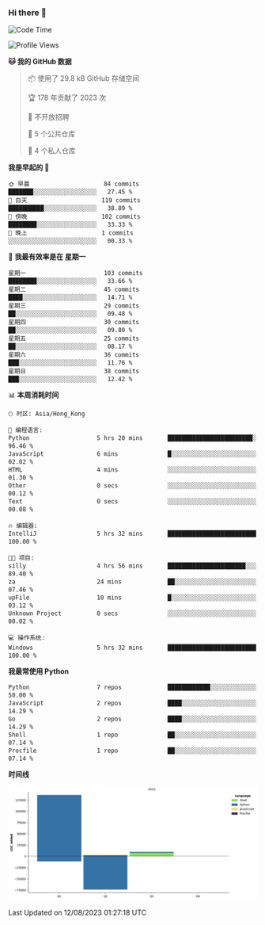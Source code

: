 ### Hi there 👋

<!--
**Mrzqd/Mrzqd** is a ✨ _special_ ✨ repository because its `README.md` (this file) appears on your GitHub profile.

Here are some ideas to get you started:

- 🔭 I’m currently working on ...
- 🌱 I’m currently learning ...
- 👯 I’m looking to collaborate on ...
- 🤔 I’m looking for help with ...
- 💬 Ask me about ...
- 📫 How to reach me: ...
- 😄 Pronouns: ...
- ⚡ Fun fact: ...
-->
<!--START_SECTION:waka-->
![Code Time](http://img.shields.io/badge/Code%20Time-125%20hrs%2015%20mins-blue)

![Profile Views](http://img.shields.io/badge/%E4%B8%AA%E4%BA%BA%E8%B5%84%E6%96%99%E8%A7%82%E7%9C%8B%E6%AC%A1%E6%95%B0-77-blue)

**🐱 我的 GitHub 数据** 

> 📦  使用了 29.8 kB GitHub 存储空间 
 > 
> 🏆 178 年贡献了 2023 次
 > 
> 🚫 不开放招聘
 > 
> 📜 5 个公共仓库 
 > 
> 🔑 4 个私人仓库 
 > 
**我是早起的 🐤** 

```text
🌞 早晨                     84 commits          ███████░░░░░░░░░░░░░░░░░░   27.45 % 
🌆 白天                     119 commits         ██████████░░░░░░░░░░░░░░░   38.89 % 
🌃 傍晚                     102 commits         ████████░░░░░░░░░░░░░░░░░   33.33 % 
🌙 晚上                     1 commits           ░░░░░░░░░░░░░░░░░░░░░░░░░   00.33 % 
```
📅 **我最有效率是在 星期一** 

```text
星期一                      103 commits         ████████░░░░░░░░░░░░░░░░░   33.66 % 
星期二                      45 commits          ████░░░░░░░░░░░░░░░░░░░░░   14.71 % 
星期三                      29 commits          ██░░░░░░░░░░░░░░░░░░░░░░░   09.48 % 
星期四                      30 commits          ██░░░░░░░░░░░░░░░░░░░░░░░   09.80 % 
星期五                      25 commits          ██░░░░░░░░░░░░░░░░░░░░░░░   08.17 % 
星期六                      36 commits          ███░░░░░░░░░░░░░░░░░░░░░░   11.76 % 
星期日                      38 commits          ███░░░░░░░░░░░░░░░░░░░░░░   12.42 % 
```


📊 **本周消耗时间** 

```text
🕑︎ 时区: Asia/Hong_Kong

💬 编程语言: 
Python                   5 hrs 20 mins       ████████████████████████░   96.46 % 
JavaScript               6 mins              █░░░░░░░░░░░░░░░░░░░░░░░░   02.02 % 
HTML                     4 mins              ░░░░░░░░░░░░░░░░░░░░░░░░░   01.30 % 
Other                    0 secs              ░░░░░░░░░░░░░░░░░░░░░░░░░   00.12 % 
Text                     0 secs              ░░░░░░░░░░░░░░░░░░░░░░░░░   00.08 % 

🔥 编辑器: 
IntelliJ                 5 hrs 32 mins       █████████████████████████   100.00 % 

🐱‍💻 项目: 
silly                    4 hrs 56 mins       ██████████████████████░░░   89.40 % 
za                       24 mins             ██░░░░░░░░░░░░░░░░░░░░░░░   07.46 % 
upFile                   10 mins             █░░░░░░░░░░░░░░░░░░░░░░░░   03.12 % 
Unknown Project          0 secs              ░░░░░░░░░░░░░░░░░░░░░░░░░   00.02 % 

💻 操作系统: 
Windows                  5 hrs 32 mins       █████████████████████████   100.00 % 
```

**我最常使用 Python** 

```text
Python                   7 repos             ████████████░░░░░░░░░░░░░   50.00 % 
JavaScript               2 repos             ████░░░░░░░░░░░░░░░░░░░░░   14.29 % 
Go                       2 repos             ████░░░░░░░░░░░░░░░░░░░░░   14.29 % 
Shell                    1 repo              ██░░░░░░░░░░░░░░░░░░░░░░░   07.14 % 
Procfile                 1 repo              ██░░░░░░░░░░░░░░░░░░░░░░░   07.14 % 
```



**时间线**

![Lines of Code chart](https://raw.githubusercontent.com/Mrzqd/Mrzqd/main/assets/bar_graph.png)


 Last Updated on 12/08/2023 01:27:18 UTC
<!--END_SECTION:waka-->

